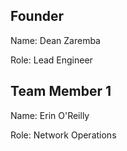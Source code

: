 ## Founder
Name: Dean Zaremba

Role: Lead Engineer

## Team Member 1

Name: Erin O'Reilly

Role: Network Operations




